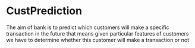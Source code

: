 # CustPrediction
 The aim of bank is to predict which customers will make a specific transaction in the future that means given particular features of customers we have to determine whether this customer will make a transaction or not
